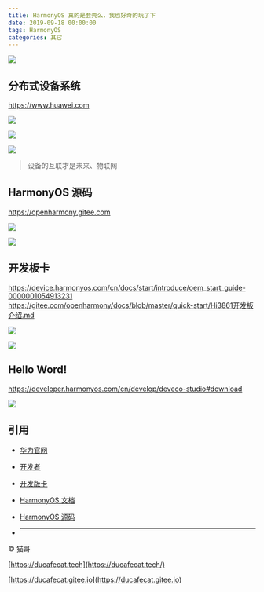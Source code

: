 ```yaml
---
title: HarmonyOS 真的是套壳么，我也好奇的玩了下
date: 2019-09-18 00:00:00
tags: HarmonyOS
categories: 其它
---
```


![](2020-09-18-14-32-16.png)

## 分布式设备系统

https://www.huawei.com

![](2020-09-18-14-02-49.png)

![](2020-09-18-14-03-15.png)

![](2020-09-18-14-03-45.png)

> 设备的互联才是未来、物联网

## HarmonyOS 源码

https://openharmony.gitee.com

![](2020-09-18-14-09-07.png)

![](2020-09-18-14-09-23.png)

## 开发板卡

https://device.harmonyos.com/cn/docs/start/introduce/oem_start_guide-0000001054913231
https://gitee.com/openharmony/docs/blob/master/quick-start/Hi3861开发板介绍.md

![](2020-09-18-14-09-40.png)

![](2020-09-18-14-16-07.png)

## Hello Word!

https://developer.harmonyos.com/cn/develop/deveco-studio#download

![](2020-09-18-14-20-01.png)

## 引用

- [华为官网](https://www.huawei.com)
- [开发者](https://www.harmonyos.com/cn/develop)
- [开发版卡](https://device.harmonyos.com/cn/docs/start/introduce/oem_start_guide-0000001054913231)
- [HarmonyOS 文档](https://developer.harmonyos.com/cn/docs/documentation/doc-guides/harmonyos-overview-0000000000011903)
- [HarmonyOS 源码](https://openharmony.gitee.com/)

- ***

© 猫哥

[https://ducafecat.tech](https://ducafecat.tech/)

[https://ducafecat.gitee.io](https://ducafecat.gitee.io)
